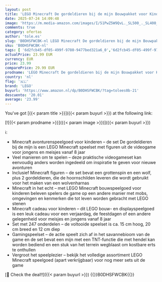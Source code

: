 ```yaml
---
layout: post
title: 'LEGO Minecraft De gordeldieren bij de mijn Bouwpakket voor Kinderen vanaf 8 jaar met Speelgoed Dieren Figuren en Minifiguren van Personages  Rollenspel Cadeau voor Gamers  Jongens en Meisjes 21269'
date: 2025-07-24 14:09:48
image: 'https://m.media-amazon.com/images/I/51PwZ5W9QvL._SL500_._SL400_.jpg'
comments: true
category: ofertas
author: 'tole.es'
slug: 'B0DHSFWCBK-nl LEGO Minecraft De gordeldieren bij de mijn Bouwpakket voor...'
sku: 'B0DHSFWCBK-nl'
tags: [ '6d2fcb45-df05-499f-9780-9477bed321a6_0','6d2fcb45-df05-499f-9780-9477bed321a6_501','Arborist Merchandising Root','Bouw- & constructiespeelgoed','Creatieve spellen','Educatief speelgoed','Self Service','Special Features Stores','Speelgoed & spellen','Speelgoedbouwsets','lego','🇳🇱', ]
actualPrice: 23.99 EUR
currency: EUR
price: 23.99
comparePrice: 29.99 EUR
prodname: 'LEGO Minecraft De gordeldieren bij de mijn Bouwpakket voor Kinderen vanaf 8 jaar met Speelgoed Dieren Figuren en Minifiguren van Personages  Rollenspel Cadeau voor Gamers  Jongens en Meisjes 21269'
country: 'nl'
flag: '🇳🇱'
brand: 'LEGO'
buyurl: 'https://www.amazon.nl/dp/B0DHSFWCBK/?tag=tolees0b-21'
descuento: '20.01'
average: '23.99'
---
```


You've got [{{< param title >}}]({{< param buyurl >}}) at the following link:

[![{{< param prodname >}}]({{< param image >}})]({{< param buyurl >}})

ℹ️:

- Minecraft avonturenspeelgoed voor kinderen – de set De gordeldieren bij de mijn is een LEGO Minecraft speelset met figuren uit de videogame voor jongens en meisjes vanaf 8 jaar
- Veel manieren om te spelen – deze praktische videogameset kan eenvoudig anders worden ingedeeld om inspiratie te geven voor nieuwe avonturen
- Inclusief Minecraft figuren – de set bevat een grottenspin en een wolf, plus 2 gordeldieren, die de hoornschilden leveren die wordt gebruikt voor het maken van een wolvenharnas
- Minecraft in het echt – met LEGO Minecraft bouwspeelgoed voor kinderen beleven spelers de game op een andere manier met mobs, omgevingen en kenmerken die tot leven worden gebracht met LEGO stenen
- Minecraft cadeau voor kinderen – dit LEGO bouw- en displayspeelgoed is een leuk cadeau voor een verjaardag, de feestdagen of een andere gelegenheid voor meisjes en jongens vanaf 8 jaar
- Set met 247 onderdelen – de voltooide speelset is ca. 15 cm hoog, 20 cm breed en 12 cm diep
- Gamingspeelset – de actie speelt zich af in het savannebioom van de game en de set bevat een mijn met een TNT-functie die met hendel kan worden bediend en een stuk van het terrein wegblaast om kostbare erts te onthullen
- Vergroot het speelplezier – bekijk het volledige assortiment LEGO Minecraft speelgoed (apart verkrijgbaar) voor nog meer sets uit de game

[🛒 Check the deal!!]({{< param buyurl >}})
{{<world>}}B0DHSFWCBK{{</world>}}
